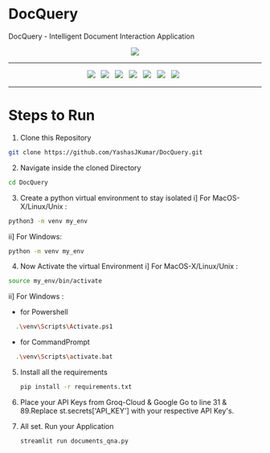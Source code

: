 # DocQuery
DocQuery - Intelligent Document Interaction Application

<div align="center">
<image src="https://miro.medium.com/v2/resize:fit:1400/1*Zi85PvOv8tpaB4SvpTRlHw.png"/>
</div>

------------------------

<div align="center">
  <a><img src="https://custom-icon-badges.demolab.com/badge/Streamlit-000000?style=for-the-badge&logo=streamlit"></a> &nbsp;
  <a><img src="https://custom-icon-badges.demolab.com/badge/GROQ Cloud-FFFFFF?style=for-the-badge&logo=groq"></a> &nbsp;
  <a><img src="https://img.shields.io/badge/python-3670A0?style=for-the-badge&logo=python&logoColor=ffdd54"></a> &nbsp;
  <a><img src="https://img.shields.io/badge/Llama 3-0467DF?style=for-the-badge&logo=meta&logoColor=white"></a> &nbsp;
  <a><img src="https://custom-icon-badges.demolab.com/badge/embedding 001-FFFFFF?style=for-the-badge&logo=google"></a> &nbsp;
  <a><img src="https://custom-icon-badges.demolab.com/badge/Langchain-FBEEE9?style=for-the-badge&logo=ln"></a> &nbsp;
  <a><img src="https://custom-icon-badges.demolab.com/badge/FAISS DB-999999?style=for-the-badge&logo=faiss"></a> &nbsp;
</div>

------------------------

# Steps to Run 

1. Clone this Repository
```bash
git clone https://github.com/YashasJKumar/DocQuery.git
```

2. Navigate inside the cloned Directory
```bash
cd DocQuery
```

3. Create a python virtual environment to stay isolated
i] For MacOS-X/Linux/Unix : 
```bash
python3 -m venv my_env
```
ii] For Windows:
```bash
python -m venv my_env
```

4. Now Activate the virtual Environment
i] For MacOS-X/Linux/Unix :
```bash
source my_env/bin/activate
```
ii] For Windows :
  - for Powershell

  ```bash
    .\venv\Scripts\Activate.ps1
  ```
  - for CommandPrompt

  ```bash
    .\venv\Scripts\activate.bat
  ```

5. Install all the requirements
   ```bash
   pip install -r requirements.txt
   ```

6. Place your API Keys from Groq-Cloud & Google
   Go to line 31 & 89.Replace st.secrets['API_KEY'] with your respective API Key's.

7. All set. Run your Application
   ```bash
   streamlit run documents_qna.py
   ```
